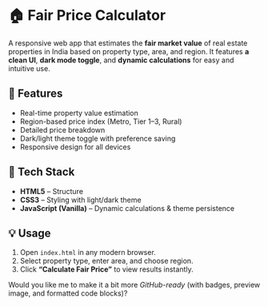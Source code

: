 # 🏠 Fair Price Calculator

A responsive web app that estimates the **fair market value** of real estate properties in India based on property type, area, and region.
It features **a clean UI**, **dark mode toggle**, and **dynamic calculations** for easy and intuitive use.

## 🚀 Features

* Real-time property value estimation
* Region-based price index (Metro, Tier 1–3, Rural)
* Detailed price breakdown
* Dark/light theme toggle with preference saving
* Responsive design for all devices

## 🧠 Tech Stack

* **HTML5** – Structure
* **CSS3** – Styling with light/dark theme
* **JavaScript (Vanilla)** – Dynamic calculations & theme persistence

## 💡 Usage

1. Open `index.html` in any modern browser.
2. Select property type, enter area, and choose region.
3. Click **“Calculate Fair Price”** to view results instantly.


Would you like me to make it a bit more *GitHub-ready* (with badges, preview image, and formatted code blocks)?
